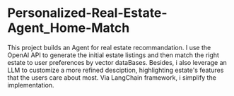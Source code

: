 # Personalized-Real-Estate-Agent_Home-Match
This project builds an Agent for real estate recommandation. I use the OpenAI API to generate the initial estate listings and then match the right estate to user preferences by vector dataBases. Besides, i also leverage an LLM to customize a more refined desciption, highlighting estate's features that the users care about most. Via LangChain framework, i simplify the implementation.
